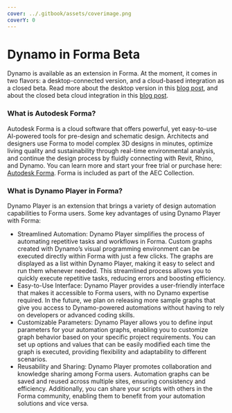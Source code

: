 ```yaml
---
cover: ../.gitbook/assets/coverimage.png
coverY: 0
---
```


# Dynamo in Forma Beta

Dynamo is available as an extension in Forma. At the moment, it comes in two flavors: a desktop-connected version, and a cloud-based integration as a closed beta. Read more about the desktop version in this [blog post](https://dynamobim.org/dynamo-in-forma/), and about the closed beta cloud integration in this [blog post](https://dynamobim.org/dynamo-as-a-service-powers-up-dynamo-player-in-forma/).

### What is Autodesk Forma?

Autodesk Forma is a cloud software that offers powerful, yet easy-to-use AI-powered tools for pre-design and schematic design. Architects and designers use Forma to model complex 3D designs in minutes, optimize living quality and sustainability through real-time environmental analysis, and continue the design process by fluidly connecting with Revit, Rhino, and Dynamo. You can learn more and start your free trial or purchase here: [Autodesk Forma](https://www.autodesk.com/products/forma/overview?term=1-YEAR\&tab=subscription). Forma is included as part of the AEC Collection. &#x20;

### What is Dynamo Player in Forma?

Dynamo Player is an extension that brings a variety of design automation capabilities to Forma users. Some key advantages of using Dynamo Player with Forma:&#x20;

* Streamlined Automation: Dynamo Player simplifies the process of automating repetitive tasks and workflows in Forma. Custom graphs created with Dynamo’s visual programming environment can be executed directly within Forma with just a few clicks. The graphs are displayed as a list within Dynamo Player, making it easy to select and run them whenever needed. This streamlined process allows you to quickly execute repetitive tasks, reducing errors and boosting efficiency.&#x20;
* Easy-to-Use Interface: Dynamo Player provides a user-friendly interface that makes it accessible to Forma users, with no Dynamo expertise required. In the future, we plan on releasing more sample graphs that give you access to Dynamo-powered automations without having to rely on developers or advanced coding skills.
* Customizable Parameters: Dynamo Player allows you to define input parameters for your automation graphs, enabling you to customize graph behavior based on your specific project requirements. You can set up options and values that can be easily modified each time the graph is executed, providing flexibility and adaptability to different scenarios.&#x20;
* Reusability and Sharing: Dynamo Player promotes collaboration and knowledge sharing among Forma users. Automation graphs can be saved and reused across multiple sites, ensuring consistency and efficiency. Additionally, you can share your scripts with others in the Forma community, enabling them to benefit from your automation solutions and vice versa.&#x20;

